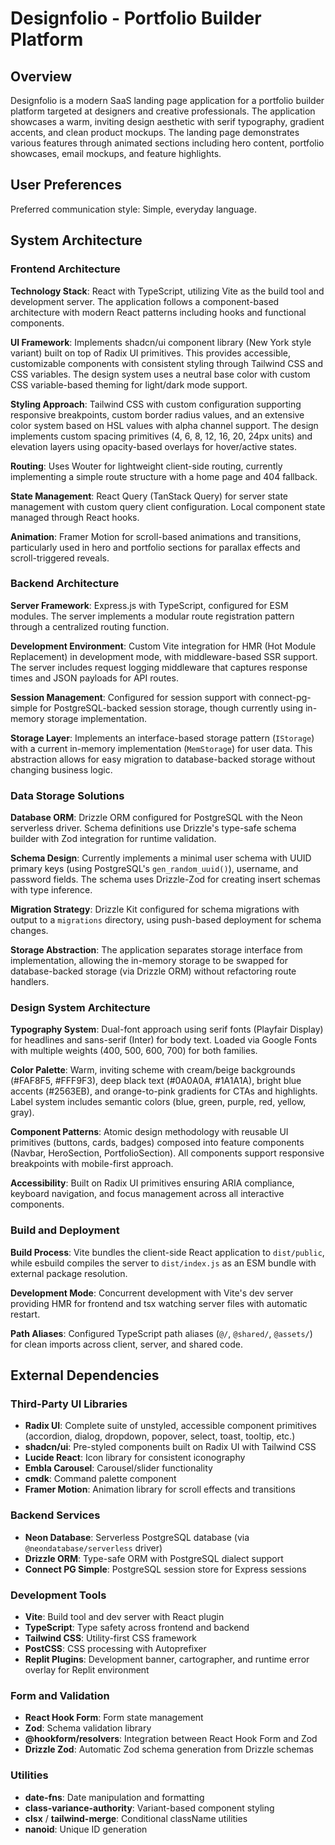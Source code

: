 # Designfolio - Portfolio Builder Platform

## Overview

Designfolio is a modern SaaS landing page application for a portfolio builder platform targeted at designers and creative professionals. The application showcases a warm, inviting design aesthetic with serif typography, gradient accents, and clean product mockups. The landing page demonstrates various features through animated sections including hero content, portfolio showcases, email mockups, and feature highlights.

## User Preferences

Preferred communication style: Simple, everyday language.

## System Architecture

### Frontend Architecture

**Technology Stack**: React with TypeScript, utilizing Vite as the build tool and development server. The application follows a component-based architecture with modern React patterns including hooks and functional components.

**UI Framework**: Implements shadcn/ui component library (New York style variant) built on top of Radix UI primitives. This provides accessible, customizable components with consistent styling through Tailwind CSS and CSS variables. The design system uses a neutral base color with custom CSS variable-based theming for light/dark mode support.

**Styling Approach**: Tailwind CSS with custom configuration supporting responsive breakpoints, custom border radius values, and an extensive color system based on HSL values with alpha channel support. The design implements custom spacing primitives (4, 6, 8, 12, 16, 20, 24px units) and elevation layers using opacity-based overlays for hover/active states.

**Routing**: Uses Wouter for lightweight client-side routing, currently implementing a simple route structure with a home page and 404 fallback.

**State Management**: React Query (TanStack Query) for server state management with custom query client configuration. Local component state managed through React hooks.

**Animation**: Framer Motion for scroll-based animations and transitions, particularly used in hero and portfolio sections for parallax effects and scroll-triggered reveals.

### Backend Architecture

**Server Framework**: Express.js with TypeScript, configured for ESM modules. The server implements a modular route registration pattern through a centralized routing function.

**Development Environment**: Custom Vite integration for HMR (Hot Module Replacement) in development mode, with middleware-based SSR support. The server includes request logging middleware that captures response times and JSON payloads for API routes.

**Session Management**: Configured for session support with connect-pg-simple for PostgreSQL-backed session storage, though currently using in-memory storage implementation.

**Storage Layer**: Implements an interface-based storage pattern (`IStorage`) with a current in-memory implementation (`MemStorage`) for user data. This abstraction allows for easy migration to database-backed storage without changing business logic.

### Data Storage Solutions

**Database ORM**: Drizzle ORM configured for PostgreSQL with the Neon serverless driver. Schema definitions use Drizzle's type-safe schema builder with Zod integration for runtime validation.

**Schema Design**: Currently implements a minimal user schema with UUID primary keys (using PostgreSQL's `gen_random_uuid()`), username, and password fields. The schema uses Drizzle-Zod for creating insert schemas with type inference.

**Migration Strategy**: Drizzle Kit configured for schema migrations with output to a `migrations` directory, using push-based deployment for schema changes.

**Storage Abstraction**: The application separates storage interface from implementation, allowing the in-memory storage to be swapped for database-backed storage (via Drizzle ORM) without refactoring route handlers.

### Design System Architecture

**Typography System**: Dual-font approach using serif fonts (Playfair Display) for headlines and sans-serif (Inter) for body text. Loaded via Google Fonts with multiple weights (400, 500, 600, 700) for both families.

**Color Palette**: Warm, inviting scheme with cream/beige backgrounds (#FAF8F5, #FFF9F3), deep black text (#0A0A0A, #1A1A1A), bright blue accents (#2563EB), and orange-to-pink gradients for CTAs and highlights. Label system includes semantic colors (blue, green, purple, red, yellow, gray).

**Component Patterns**: Atomic design methodology with reusable UI primitives (buttons, cards, badges) composed into feature components (Navbar, HeroSection, PortfolioSection). All components support responsive breakpoints with mobile-first approach.

**Accessibility**: Built on Radix UI primitives ensuring ARIA compliance, keyboard navigation, and focus management across all interactive components.

### Build and Deployment

**Build Process**: Vite bundles the client-side React application to `dist/public`, while esbuild compiles the server to `dist/index.js` as an ESM bundle with external package resolution.

**Development Mode**: Concurrent development with Vite's dev server providing HMR for frontend and tsx watching server files with automatic restart.

**Path Aliases**: Configured TypeScript path aliases (`@/`, `@shared/`, `@assets/`) for clean imports across client, server, and shared code.

## External Dependencies

### Third-Party UI Libraries

- **Radix UI**: Complete suite of unstyled, accessible component primitives (accordion, dialog, dropdown, popover, select, toast, tooltip, etc.)
- **shadcn/ui**: Pre-styled components built on Radix UI with Tailwind CSS
- **Lucide React**: Icon library for consistent iconography
- **Embla Carousel**: Carousel/slider functionality
- **cmdk**: Command palette component
- **Framer Motion**: Animation library for scroll effects and transitions

### Backend Services

- **Neon Database**: Serverless PostgreSQL database (via `@neondatabase/serverless` driver)
- **Drizzle ORM**: Type-safe ORM with PostgreSQL dialect support
- **Connect PG Simple**: PostgreSQL session store for Express sessions

### Development Tools

- **Vite**: Build tool and dev server with React plugin
- **TypeScript**: Type safety across frontend and backend
- **Tailwind CSS**: Utility-first CSS framework
- **PostCSS**: CSS processing with Autoprefixer
- **Replit Plugins**: Development banner, cartographer, and runtime error overlay for Replit environment

### Form and Validation

- **React Hook Form**: Form state management
- **Zod**: Schema validation library
- **@hookform/resolvers**: Integration between React Hook Form and Zod
- **Drizzle Zod**: Automatic Zod schema generation from Drizzle schemas

### Utilities

- **date-fns**: Date manipulation and formatting
- **class-variance-authority**: Variant-based component styling
- **clsx** / **tailwind-merge**: Conditional className utilities
- **nanoid**: Unique ID generation